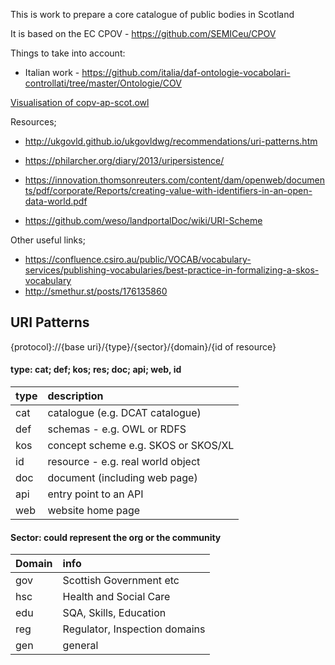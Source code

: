 This is work to prepare a core catalogue of public bodies in Scotland

It is based on the EC CPOV - https://github.com/SEMICeu/CPOV

Things to take into account:

* Italian work - https://github.com/italia/daf-ontologie-vocabolari-controllati/tree/master/Ontologie/COV 

[Visualisation of copv-ap-scot.owl](http://www.visualdataweb.de/webvowl/#iri=https://raw.githubusercontent.com/pwin/vocabs/master/legalEnts/CPOV/CPOV-AP-SCOT-v1/copv-ap-scot.owl)



Resources;

* http://ukgovld.github.io/ukgovldwg/recommendations/uri-patterns.htm
* https://philarcher.org/diary/2013/uripersistence/
* https://innovation.thomsonreuters.com/content/dam/openweb/documents/pdf/corporate/Reports/creating-value-with-identifiers-in-an-open-data-world.pdf

* https://github.com/weso/landportalDoc/wiki/URI-Scheme

Other useful links;

*  https://confluence.csiro.au/public/VOCAB/vocabulary-services/publishing-vocabularies/best-practice-in-formalizing-a-skos-vocabulary
*  http://smethur.st/posts/176135860


## URI Patterns 

{protocol}://{base uri}/{type}/{sector}/{domain}/{id of resource}

#### type: cat; def; kos; res; doc; api; web, id

| type | description |
| :---- | :---- |
| cat | catalogue (e.g. DCAT catalogue) |
| def | schemas - e.g. OWL or RDFS |
|kos | concept scheme e.g. SKOS or SKOS/XL|
|id |  resource - e.g. real world object|
|doc | document (including web page)|
|api | entry point to an API|
|web | website home page|


#### Sector: could represent the org or the community

| Domain | info | 
| :--- | :--- |
| gov  | Scottish Government etc |
| hsc  | Health and Social Care  |
| edu  | SQA, Skills, Education |
| reg  | Regulator, Inspection domains  |
| gen  | general |




